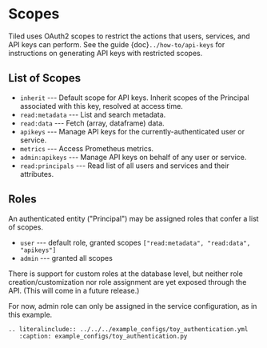# Scopes

Tiled uses OAuth2 scopes to restrict the actions that users, services, and API keys can perform.
See the guide {doc}`../how-to/api-keys` for instructions on generating API keys
with restricted scopes.

## List of Scopes

* `inherit` --- Default scope for API keys. Inherit scopes of the Principal
  associated with this key, resolved at access time.
* `read:metadata` --- List and search metadata.
* `read:data` --- Fetch (array, dataframe) data.
* `apikeys` --- Manage API keys for the currently-authenticated user or service.
* `metrics` --- Access Prometheus metrics.
* `admin:apikeys` --- Manage API keys on behalf of any user or service.
* `read:principals` --- Read list of all users and services and their attributes.

## Roles

An authenticated entity ("Principal") may be assigned roles that confer a list
of scopes.

* `user` --- default role, granted scopes `["read:metadata", "read:data", "apikeys"]`
* `admin` --- granted all scopes

There is support for custom roles at the database level, but neither role
creation/customization nor role assignment are yet exposed through the API.
(This will come in a future release.)

For now, admin role can only be assigned in the service configuration, as
in this example.

```{eval-rst}
.. literalinclude:: ../../../example_configs/toy_authentication.yml
   :caption: example_configs/toy_authentication.py
```
